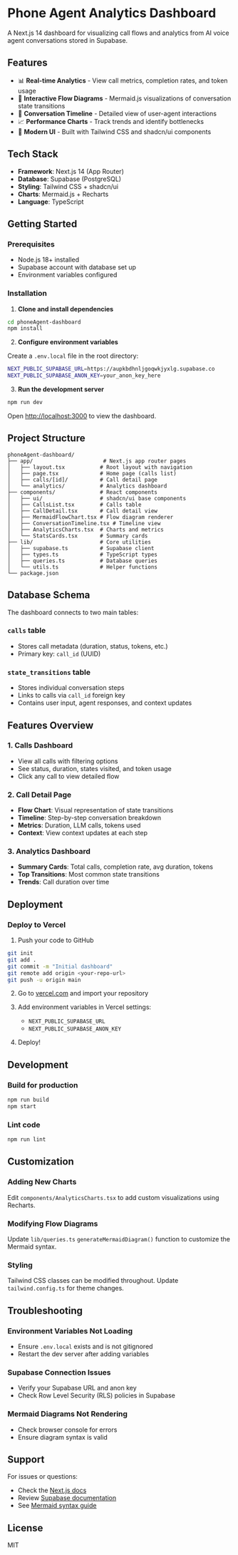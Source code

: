 # Phone Agent Analytics Dashboard

A Next.js 14 dashboard for visualizing call flows and analytics from AI voice agent conversations stored in Supabase.

## Features

- 📊 **Real-time Analytics** - View call metrics, completion rates, and token usage
- 🔄 **Interactive Flow Diagrams** - Mermaid.js visualizations of conversation state transitions
- 💬 **Conversation Timeline** - Detailed view of user-agent interactions
- 📈 **Performance Charts** - Track trends and identify bottlenecks
- 🎨 **Modern UI** - Built with Tailwind CSS and shadcn/ui components

## Tech Stack

- **Framework**: Next.js 14 (App Router)
- **Database**: Supabase (PostgreSQL)
- **Styling**: Tailwind CSS + shadcn/ui
- **Charts**: Mermaid.js + Recharts
- **Language**: TypeScript

## Getting Started

### Prerequisites

- Node.js 18+ installed
- Supabase account with database set up
- Environment variables configured

### Installation

1. **Clone and install dependencies**

```bash
cd phoneAgent-dashboard
npm install
```

2. **Configure environment variables**

Create a `.env.local` file in the root directory:

```bash
NEXT_PUBLIC_SUPABASE_URL=https://aupkbdhnljgoqwkjyxlg.supabase.co
NEXT_PUBLIC_SUPABASE_ANON_KEY=your_anon_key_here
```

3. **Run the development server**

```bash
npm run dev
```

Open [http://localhost:3000](http://localhost:3000) to view the dashboard.

## Project Structure

```
phoneAgent-dashboard/
├── app/                      # Next.js app router pages
│   ├── layout.tsx           # Root layout with navigation
│   ├── page.tsx             # Home page (calls list)
│   ├── calls/[id]/          # Call detail page
│   └── analytics/           # Analytics dashboard
├── components/              # React components
│   ├── ui/                  # shadcn/ui base components
│   ├── CallsList.tsx        # Calls table
│   ├── CallDetail.tsx       # Call detail view
│   ├── MermaidFlowChart.tsx # Flow diagram renderer
│   ├── ConversationTimeline.tsx # Timeline view
│   ├── AnalyticsCharts.tsx  # Charts and metrics
│   └── StatsCards.tsx       # Summary cards
├── lib/                     # Core utilities
│   ├── supabase.ts          # Supabase client
│   ├── types.ts             # TypeScript types
│   ├── queries.ts           # Database queries
│   └── utils.ts             # Helper functions
└── package.json
```

## Database Schema

The dashboard connects to two main tables:

### `calls` table
- Stores call metadata (duration, status, tokens, etc.)
- Primary key: `call_id` (UUID)

### `state_transitions` table
- Stores individual conversation steps
- Links to calls via `call_id` foreign key
- Contains user input, agent responses, and context updates

## Features Overview

### 1. Calls Dashboard
- View all calls with filtering options
- See status, duration, states visited, and token usage
- Click any call to view detailed flow

### 2. Call Detail Page
- **Flow Chart**: Visual representation of state transitions
- **Timeline**: Step-by-step conversation breakdown
- **Metrics**: Duration, LLM calls, tokens used
- **Context**: View context updates at each step

### 3. Analytics Dashboard
- **Summary Cards**: Total calls, completion rate, avg duration, tokens
- **Top Transitions**: Most common state transitions
- **Trends**: Call duration over time

## Deployment

### Deploy to Vercel

1. Push your code to GitHub

```bash
git init
git add .
git commit -m "Initial dashboard"
git remote add origin <your-repo-url>
git push -u origin main
```

2. Go to [vercel.com](https://vercel.com) and import your repository

3. Add environment variables in Vercel settings:
   - `NEXT_PUBLIC_SUPABASE_URL`
   - `NEXT_PUBLIC_SUPABASE_ANON_KEY`

4. Deploy!

## Development

### Build for production

```bash
npm run build
npm start
```

### Lint code

```bash
npm run lint
```

## Customization

### Adding New Charts

Edit `components/AnalyticsCharts.tsx` to add custom visualizations using Recharts.

### Modifying Flow Diagrams

Update `lib/queries.ts` `generateMermaidDiagram()` function to customize the Mermaid syntax.

### Styling

Tailwind CSS classes can be modified throughout. Update `tailwind.config.ts` for theme changes.

## Troubleshooting

### Environment Variables Not Loading
- Ensure `.env.local` exists and is not gitignored
- Restart the dev server after adding variables

### Supabase Connection Issues
- Verify your Supabase URL and anon key
- Check Row Level Security (RLS) policies in Supabase

### Mermaid Diagrams Not Rendering
- Check browser console for errors
- Ensure diagram syntax is valid

## Support

For issues or questions:
- Check the [Next.js docs](https://nextjs.org/docs)
- Review [Supabase documentation](https://supabase.com/docs)
- See [Mermaid syntax guide](https://mermaid.js.org/)

## License

MIT
